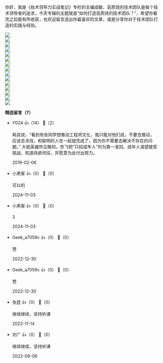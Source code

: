 你好，我是《技术领导力实战笔记》专栏的主编成敏，高质效的技术团队是每个技术领导者的追求，今天专辑的主题就是“如何打造高质效的技术团队？”，希望你看完之后能有所收获，也欢迎留言选出你最喜欢的文章，或是分享你对于技术团队打造的实践与经验。

[![](https://static001.geekbang.org/resource/image/d6/c3/d600e093a67eea0b0bf896829ac0aec3.jpg?wh=949%2A463)](https://time.geekbang.org/column/article/6870)  
[![](https://static001.geekbang.org/resource/image/9e/6e/9e01d9df7ee2124efdd4929444ebc46e.jpg?wh=949%2A463)](https://time.geekbang.org/column/article/6915)  
[![](https://static001.geekbang.org/resource/image/f1/1d/f100ba7d24c352310a4484e12036581d.jpg?wh=949%2A463)](https://time.geekbang.org/column/article/7032)  
[![](https://static001.geekbang.org/resource/image/a6/f1/a6a7ff57d8fbf5b974259802dfe82df1.jpg?wh=949%2A463)](https://time.geekbang.org/column/article/7401)  
[![](https://static001.geekbang.org/resource/image/b5/52/b59c78ebfbedc4222386ea0453b13b52.jpg?wh=949%2A463)](https://time.geekbang.org/column/article/8273)  
[![](https://static001.geekbang.org/resource/image/aa/2e/aa5bf6eea7f94da2c419dabf7c2b102e.jpg?wh=949%2A463)](https://time.geekbang.org/column/article/8462)  
[![](https://static001.geekbang.org/resource/image/dd/61/dd13e7b691fe9bf5ded172670c433561.jpg?wh=949%2A463)](https://time.geekbang.org/column/article/12810)  
[![](https://static001.geekbang.org/resource/image/92/23/92ee582f1797e2d8b4a782ae93d4e123.jpg?wh=949%2A463)](https://time.geekbang.org/column/article/14399)  
[![](https://static001.geekbang.org/resource/image/91/cf/91a648d898c4b46d78b18c4aa935e5cf.jpg?wh=949%2A463)](https://time.geekbang.org/column/article/15992)  
[![](https://static001.geekbang.org/resource/image/b6/70/b65addb2d49a379402e880bd9b7d5070.jpg?wh=949%2A463)](https://time.geekbang.org/column/article/40487)  
[![](https://static001.geekbang.org/resource/image/5f/c8/5ffd363444ccc97aa2d7ba4fe6cf48c8.jpg?wh=949%2A463)](https://time.geekbang.org/column/article/74493)  
[![](https://static001.geekbang.org/resource/image/c0/28/c0adee5c24de2874e14836efcf2a5728.jpg?wh=949%2A463)](https://time.geekbang.org/column/article/78668)  
[![](https://static001.geekbang.org/resource/image/5c/c7/5cf348342facb5098e8af28116dc96c7.jpg?wh=949%2A463)](https://time.geekbang.org/column/article/79202)  
[![](https://static001.geekbang.org/resource/image/2c/e1/2c6a84d5c741f2f5e0ebdabaa60627e1.jpg?wh=949%2A463)](https://time.geekbang.org/column/article/6210)  
[![](https://static001.geekbang.org/resource/image/29/53/29e1ea7fd91223fe7fa42f89470b4553.jpg?wh=949%2A463)](https://time.geekbang.org/column/article/10074)
<div><strong>精选留言（7）</strong></div><ul>
<li><span>Y024</span> 👍（14） 💬（2）<p>耗叔说，“看到有些同学想推动工程师文化，我只能对他们说，不要去推动，应该去寻找，和聪明的人在一起就完成了，因为你不需要去解决不存在的问题。”
大抵英雄所见略同，奈飞把“只招成年人”列为第一准则。成年人渴望接受挑战，知道舟欲何往，并愿意为此付出努力。</p>2019-02-06</li><br/><li><span>小黑客</span> 👍（0） 💬（0）<p>可以的</p>2024-11-03</li><br/><li><span>小黑客</span> 👍（0） 💬（0）<p>3</p>2024-11-03</li><br/><li><span>Geek_a7059c</span> 👍（0） 💬（0）<p>赞</p>2022-12-30</li><br/><li><span>Geek_a7059c</span> 👍（0） 💬（0）<p>赞</p>2022-12-30</li><br/><li><span>张昆</span> 👍（0） 💬（0）<p>继续继续，坚持听课</p>2022-11-14</li><br/><li><span>刘广</span> 👍（0） 💬（0）<p>继续继续，坚持听课</p>2022-09-06</li><br/>
</ul>